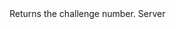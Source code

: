 <function name="GetChallengeNr" parent="CNetChan" type="classfunc">
	<description>
		Returns the challenge number.
		<added version="0.7"></added>
	</description>
	<realm>Server</realm>
	<rets>
		<ret name="challenge" type="number"></ret>
	</rets>
</function>